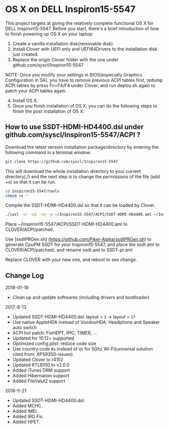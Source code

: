 OS X on DELL Inspiron15-5547
============================


This project targets at giving the relatively complete functional OS X for DELL Inspiron15-5547. Before you start, there's a brief introduction of how to finish powering up OS X on your laptop:

1. Create a vanilla installation disk(removable disk).
2. Install Clover with UEFI only and UEFI64Drivers to the installation disk just created. 
3. Replace the origin Clover folder with the one under github.com/syscl/Inspiron15-5547

NOTE: Once you modify your settings in BIOS(especially Graphics Configuration in SA), you have to remove previous ACPI tables first, redump ACPI tables by press Fn+F4/F4 under Clover, and run deploy.sh again to patch your ACPI tables again.

4. Install OS X.
5. Once you finish installation of OS X, you can do the following steps to finish the post installation of OS X.

How to use SSDT-HDMI-HD4400.dsl under github.com/syscl/Inspiron15-5547/ACPI ?
----------------

Download the latest version installation package/directory by entering the following command in a terminal window:

```sh
git clone https://github.com/syscl/Inspiron15-5547
```
This will download the whole installation directory to your current directory(./) and the next step is to change the permissions of the file (add +x) so that it can be run.

```sh
cd Inspiron15-5547/tools
chmod +x *
```
Compile the SSDT-HDMI-HD4400.dsl so that it can be loaded by Clover.

```sh
./iasl -vr -w1 -ve -p ~/Inspiron15-5547/ACPI/SSDT-HDMI-HD4400.aml ~/Inspiron15-5547/ACPI/SSDT-HDMI-HD4400.dsl
```

Place ~/Inspiron15-5547/ACPI/SSDT-HDMI-HD4400.aml to CLOVER/ACPI/patched. 

Use [ssdtPRGen.sh] (https://github.com/Piker-Alpha/ssdtPRGen.sh) to generate CpuPM SSDT for your Inspiron15-5547, and place the ssdt.aml to CLOVER/ACPI/patched/, and rename ssdt.aml to SSDT-pr.aml

Replace CLOVER with your new one, and reboot to see change.

Change Log
----------------
2018-01-19
- Clean up and update softwares (including drivers and bootloader)

2017-8-13

- Updated SSDT-HDMI-HD4400.dsl: layout = ```3``` -> layout = ```27```
- Use native AppleHDA instead of VoodooHDA: Headphone and Speaker auto switch
- ACPI hot patch: FixHEPT, IPIC, TIMER, ...
- Updated for 10.12+ supported
- Optimized config.plist: reduce code size
- Use country code ```#a``` instead of ```US``` for 5Ghz Wi-Fi(universal solution cited from: XPS9350-issues)
- Updated Clover to r4152
- Updated RTL8100 to v2.0.0
- Added iTunes DRM support
- Added Hibernation support
- Added FileValut2 support

2016-5-21

- Updated SSDT-HDMI-HD4400.dsl:
- Added MCHC.
- Added IMEI.
- Added IRQ Fix.
- Added HPET.

